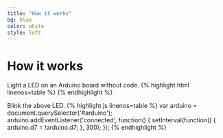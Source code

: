 ```yaml
---
title: "How it works"
bg: blue
color: white
style: left
---
```


# How it works
Light a LED on an Arduino board without code.
{% highlight html linenos=table %}
<web-arduino id="arduino" device-name="DEVICE">
  <pin index="7" mode="OUTPUT" value="HIGH"></pin>
</web-arduino>
{% endhighlight %}

Blink the above LED.
{% highlight js linenos=table %}
var arduino = document.querySelector('#arduino');
arduino.addEventListener('connected', function() {
  setInterval(function() {
    arduino.d7 = !arduino.d7;
  }, 300);
});
{% endhighlight %}
